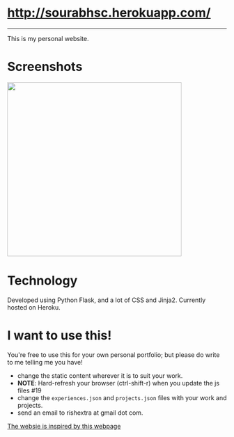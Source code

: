 # http://sourabhsc.herokuapp.com/
----

This is my personal website. 

# Screenshots
<p float="left">
  <img src="https://github.com/sourabhsc/portflolio-sc/tree/master/portfolio-sc/screenshots/home.png" width="400">
</p>

# Technology

Developed using Python Flask, and a lot of CSS and Jinja2.
Currently hosted on Heroku. 

# I want to use this!

You're free to use this for your own personal portfolio; but please do write to me telling me you have!
 
 - change the static content wherever it is to suit your work.
 - **NOTE**: Hard-refresh your browser (ctrl-shift-r) when you update the js files #19
 - change the `experiences.json` and `projects.json` files with your work and projects. 
 - send an email to rishextra at gmail dot com. 

[The websie is inspired by this webpage](http://rish.space)